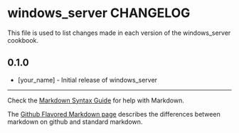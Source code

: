 windows_server CHANGELOG
========================

This file is used to list changes made in each version of the windows_server cookbook.

0.1.0
-----
- [your_name] - Initial release of windows_server

- - -
Check the [Markdown Syntax Guide](http://daringfireball.net/projects/markdown/syntax) for help with Markdown.

The [Github Flavored Markdown page](http://github.github.com/github-flavored-markdown/) describes the differences between markdown on github and standard markdown.
